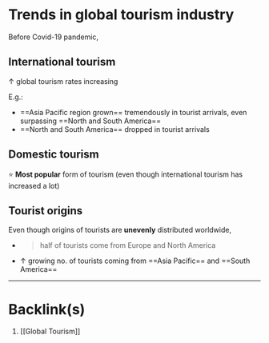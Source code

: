 # Trends in global tourism industry
Before Covid-19 pandemic,
## International tourism
$\uparrow$ global tourism rates increasing

E.g.:
- ==Asia Pacific region grown== tremendously in tourist arrivals, even surpassing ==North and South America==
- ==North and South America== dropped in tourist arrivals
## Domestic tourism
⭐ **Most popular** form of tourism (even though international tourism has increased a lot)
## Tourist origins
Even though origins of tourists are **unevenly** distributed worldwide,
- >half of tourists come from Europe and North America
- $\uparrow$ growing no. of tourists coming from ==Asia Pacific== and ==South America==

---
# Backlink(s)
1. [[Global Tourism]]